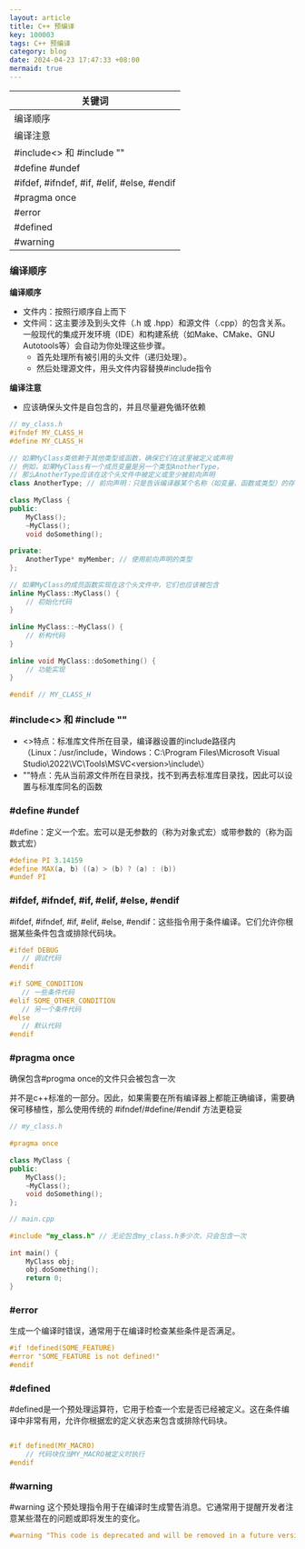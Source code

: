 ```yaml
---
layout: article
title: C++ 预编译
key: 100003
tags: C++ 预编译
category: blog
date: 2024-04-23 17:47:33 +08:00
mermaid: true
---
```


  | 关键词 |
  |---|
  | 编译顺序 |
  | 编译注意 |
  | #include<> 和 #include "" |
  | #define #undef |
  | #ifdef, #ifndef, #if, #elif, #else, #endif |
  | #pragma once |
  | #error |
  | #defined |
  | #warning |

### 编译顺序

**编译顺序**

 * 文件内：按照行顺序自上而下
 * 文件间：这主要涉及到头文件（.h 或 .hpp）和源文件（.cpp）的包含关系。一般现代的集成开发环境（IDE）和构建系统（如Make、CMake、GNU Autotools等）会自动为你处理这些步骤。
   * 首先处理所有被引用的头文件（递归处理）。
   * 然后处理源文件，用头文件内容替换#include指令

**编译注意**

 * 应该确保头文件是自包含的，并且尽量避免循环依赖
  ```c++
  // my_class.h  
  #ifndef MY_CLASS_H  
  #define MY_CLASS_H  
    
  // 如果MyClass类依赖于其他类型或函数，确保它们在这里被定义或声明  
  // 例如，如果MyClass有一个成员变量是另一个类型AnotherType，  
  // 那么AnotherType应该在这个头文件中被定义或至少被前向声明  
  class AnotherType; // 前向声明：只是告诉编译器某个名称（如变量、函数或类型）的存在，但并未提供其完整的实现或内存布局。
    
  class MyClass {  
  public:  
      MyClass();  
      ~MyClass();  
      void doSomething();  
    
  private:  
      AnotherType* myMember; // 使用前向声明的类型  
  };  
    
  // 如果MyClass的成员函数实现在这个头文件中，它们也应该被包含  
  inline MyClass::MyClass() {  
      // 初始化代码  
  }  
    
  inline MyClass::~MyClass() {  
      // 析构代码  
  }  
    
  inline void MyClass::doSomething() {  
      // 功能实现  
  }  
    
  #endif // MY_CLASS_H
  ```

### #include<> 和 #include ""

  * <>特点：标准库文件所在目录，编译器设置的include路径内（Linux：/usr/include，Windows：C:\Program Files\Microsoft Visual Studio\2022\VC\Tools\MSVC\<version>\include\）
  * ""特点：先从当前源文件所在目录找，找不到再去标准库目录找，因此可以设置与标准库同名的函数

### #define #undef
 #define：定义一个宏。宏可以是无参数的（称为对象式宏）或带参数的（称为函数式宏）

 ```c++
 #define PI 3.14159  
 #define MAX(a, b) ((a) > (b) ? (a) : (b))
 #undef PI
 ```

### #ifdef, #ifndef, #if, #elif, #else, #endif
 #ifdef, #ifndef, #if, #elif, #else, #endif：这些指令用于条件编译。它们允许你根据某些条件包含或排除代码块。

 ```c++
 #ifdef DEBUG  
    // 调试代码  
 #endif  
  
 #if SOME_CONDITION  
    // 一些条件代码  
 #elif SOME_OTHER_CONDITION  
    // 另一个条件代码  
 #else  
    // 默认代码  
 #endif
 ```

 ### #pragma once 

  确保包含#progma once的文件只会被包含一次

  并不是c++标准的一部分。因此，如果需要在所有编译器上都能正确编译，需要确保可移植性，那么使用传统的 #ifndef/#define/#endif 方法更稳妥

```c++
// my_class.h  
  
#pragma once  
  
class MyClass {  
public:  
    MyClass();  
    ~MyClass();  
    void doSomething();  
};

// main.cpp  
  
#include "my_class.h" // 无论包含my_class.h多少次，只会包含一次 
  
int main() {  
    MyClass obj;  
    obj.doSomething();  
    return 0;  
}
```


### #error

生成一个编译时错误，通常用于在编译时检查某些条件是否满足。

```c++
#if !defined(SOME_FEATURE)  
#error "SOME_FEATURE is not defined!"  
#endif
```

### #defined

#defined是一个预处理运算符，它用于检查一个宏是否已经被定义。这在条件编译中非常有用，允许你根据宏的定义状态来包含或排除代码块。

```c++

#if defined(MY_MACRO)  
    // 代码块仅当MY_MACRO被定义时执行  
#endif
```


### #warning

#warning 这个预处理指令用于在编译时生成警告消息。它通常用于提醒开发者注意某些潜在的问题或即将发生的变化。

```c++
#warning "This code is deprecated and will be removed in a future version."
```
